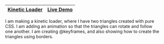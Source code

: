 | [Kinetic Loader](https://github.com/lana-20/50_Projects_in_50_Days/tree/main/KineticCSSLoader) | [Live Demo](https://lana-20.github.io/kinetic-loader/) |
|----|----|

I am making a kinetic loader, where I have two triangles created with pure CSS.
I am adding an animation so that the triangles can rotate and follow one another.
I am creating @keyframes, and also showing how to create the triangles using borders.
